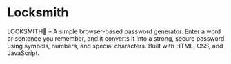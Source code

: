 # Locksmith
LOCKSMITH🔐 – A simple browser-based password generator. Enter a word or sentence you remember, and it converts it into a strong, secure password using symbols, numbers, and special characters. Built with HTML, CSS, and JavaScript.
